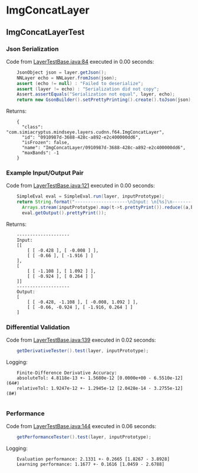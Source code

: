 # ImgConcatLayer
## ImgConcatLayerTest
### Json Serialization
Code from [LayerTestBase.java:84](../../../../../../../../../MindsEye/src/test/java/com/simiacryptus/mindseye/layers/LayerTestBase.java#L84) executed in 0.00 seconds: 
```java
    JsonObject json = layer.getJson();
    NNLayer echo = NNLayer.fromJson(json);
    assert (echo != null) : "Failed to deserialize";
    assert (layer != echo) : "Serialization did not copy";
    Assert.assertEquals("Serialization not equal", layer, echo);
    return new GsonBuilder().setPrettyPrinting().create().toJson(json);
```

Returns: 

```
    {
      "class": "com.simiacryptus.mindseye.layers.cudnn.f64.ImgConcatLayer",
      "id": "0910987d-3688-428c-a892-e2c400000dd6",
      "isFrozen": false,
      "name": "ImgConcatLayer/0910987d-3688-428c-a892-e2c400000dd6",
      "maxBands": -1
    }
```



### Example Input/Output Pair
Code from [LayerTestBase.java:121](../../../../../../../../../MindsEye/src/test/java/com/simiacryptus/mindseye/layers/LayerTestBase.java#L121) executed in 0.00 seconds: 
```java
    SimpleEval eval = SimpleEval.run(layer, inputPrototype);
    return String.format("--------------------\nInput: \n[%s]\n--------------------\nOutput: \n%s",
      Arrays.stream(inputPrototype).map(t->t.prettyPrint()).reduce((a,b)->a+",\n"+b).get(),
      eval.getOutput().prettyPrint());
```

Returns: 

```
    --------------------
    Input: 
    [[
    	[ [ -0.428 ], [ -0.008 ] ],
    	[ [ -0.66 ], [ -1.916 ] ]
    ],
    [
    	[ [ -1.108 ], [ 1.092 ] ],
    	[ [ -0.924 ], [ 0.264 ] ]
    ]]
    --------------------
    Output: 
    [
    	[ [ -0.428, -1.108 ], [ -0.008, 1.092 ] ],
    	[ [ -0.66, -0.924 ], [ -1.916, 0.264 ] ]
    ]
```



### Differential Validation
Code from [LayerTestBase.java:139](../../../../../../../../../MindsEye/src/test/java/com/simiacryptus/mindseye/layers/LayerTestBase.java#L139) executed in 0.02 seconds: 
```java
    getDerivativeTester().test(layer, inputPrototype);
```
Logging: 
```
    Finite-Difference Derivative Accuracy:
    absoluteTol: 4.8118e-13 +- 1.5680e-12 [0.0000e+00 - 6.5510e-12] (64#)
    relativeTol: 1.9247e-12 +- 1.2945e-12 [2.0428e-14 - 3.2755e-12] (8#)
    
```

### Performance
Code from [LayerTestBase.java:144](../../../../../../../../../MindsEye/src/test/java/com/simiacryptus/mindseye/layers/LayerTestBase.java#L144) executed in 0.06 seconds: 
```java
    getPerformanceTester().test(layer, inputPrototype);
```
Logging: 
```
    Evaluation performance: 2.1331 +- 0.2665 [1.8267 - 3.8928]
    Learning performance: 1.1677 +- 0.1616 [1.0459 - 2.6788]
    
```

